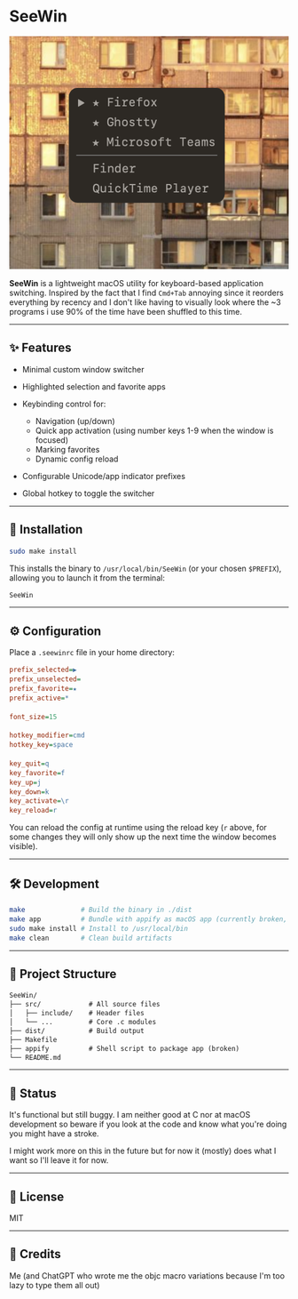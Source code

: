 # SeeWin

<div align="center">
  <img src="assets/screenshot.png" alt="SeeWin screenshot" width="600"/>
</div>

**SeeWin** is a lightweight macOS utility for keyboard-based application switching. Inspired by the fact that I find `Cmd+Tab` annoying since it reorders everything by recency and I don't like having to visually look where the ~3 programs i use 90% of the time have been shuffled to this time.

---

## ✨ Features

- Minimal custom window switcher
- Highlighted selection and favorite apps
- Keybinding control for:

  - Navigation (up/down)
  - Quick app activation (using number keys 1-9 when the window is focused)
  - Marking favorites
  - Dynamic config reload

- Configurable Unicode/app indicator prefixes
- Global hotkey to toggle the switcher

---

## 🔧 Installation

```bash
sudo make install
```

This installs the binary to `/usr/local/bin/SeeWin` (or your chosen `$PREFIX`), allowing you to launch it from the terminal:

```bash
SeeWin
```

---

## ⚙️ Configuration

Place a `.seewinrc` file in your home directory:

```ini
prefix_selected=▶
prefix_unselected=
prefix_favorite=★
prefix_active=*

font_size=15

hotkey_modifier=cmd
hotkey_key=space

key_quit=q
key_favorite=f
key_up=j
key_down=k
key_activate=\r
key_reload=r
```

You can reload the config at runtime using the reload key (`r` above, for some changes they will only show up the next time the window becomes visible).

---

## 🛠 Development

```bash
make              # Build the binary in ./dist
make app          # Bundle with appify as macOS app (currently broken, might fix in the future)
sudo make install # Install to /usr/local/bin
make clean        # Clean build artifacts
```

---

## 📂 Project Structure

```
SeeWin/
├── src/            # All source files
│   ├── include/    # Header files
│   └── ...         # Core .c modules
├── dist/           # Build output
├── Makefile
├── appify          # Shell script to package app (broken)
└── README.md
```

---

## 🧪 Status

It's functional but still buggy. I am neither good at C nor at macOS development so beware if you look at the code and know what you're doing you might have a stroke.

I might work more on this in the future but for now it (mostly) does what I want so I'll leave it for now.

---

## 📄 License

MIT

---

## 🙌 Credits

Me (and ChatGPT who wrote me the objc macro variations because I'm too lazy to type them all out)
